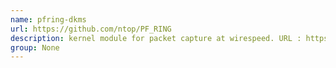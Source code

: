 ```yaml
---
name: pfring-dkms
url: https://github.com/ntop/PF_RING
description: kernel module for packet capture at wirespeed. URL : https://github.com/ntop/PF_RING Groups : None
group: None
---
```

